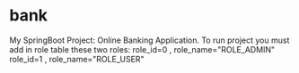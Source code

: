 # bank
My SpringBoot Project: Online Banking Application.
To run project you must add in role table these two roles: 
role_id=0 , role_name="ROLE_ADMIN"
role_id=1 , role_name="ROLE_USER"

